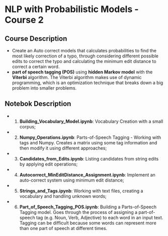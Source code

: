 # NLP with Probabilistic Models - Course 2

## Course Description
  - Create an Auto correct models that calculates probabilities to find the most likely correction of a typo, through considering different possible edits to correct the typo and calculating the minimum edit distance to correct a certain word.
  - **part of speech tagging (POS)** using **hidden Markov model** with the **Viterbi** algorithm. The Viterbi algorithm makes use of dynamic programming, which is an optimization technique that breaks down a big problem into smaller problems. 

## Notebok Description
  - 1. **Building_Vocabulary_Model.ipynb**: Vocabulary Creation with a small corpus;
  - 2. **Numpy_Operations.ipynb**: Parts-of-Speech Tagging - Working with tags and Numpy. Creates a matrix using some tag information and then modify it using different approaches;
  - 3. **Candidates_from_Edits.ipynb**: Listing candidates from string edits by applying edit operations;
  - 4. **Autocorrect_MinEditDistance_Assignment.ipynb**: Implement an auto-correct system using minimum edit distance;
  - 5. **Strings_and_Tags.ipynb**: Working with text files, creating a vocabulary and handling unknown words;
  - 6. **Part_of_Speech_Tagging_POS.ipynb**: Building a Parts-of-Speech Tagging model. Goes through the process of assigning a part-of-speech tag (e.g. Noun, Verb, Adjective) to each word in an input text. Tagging can be difficult because some words can represent more than one part of speech at different times. 
